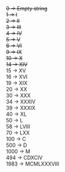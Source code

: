 ~~0 → Empty string~~  
~~1 → I~~  
~~2 → II~~  
~~3 → III~~  
~~4 → IV~~  
~~5 → V~~  
~~6 → VI~~    
~~9 → IX~~  
~~10 → X~~  
~~14 → XIV~~  
15 → XV  
16 → XVI  
19 → XIX  
20 → XX  
30 → XXX  
34 → XXXIV  
39 → XXXIX  
40 → XL  
50 → L  
58 → LVIII  
70 → LXX  
100 → C  
500 → D  
1000 → M  
494 → CDXCIV  
1983 → MCMLXXXVIII  
